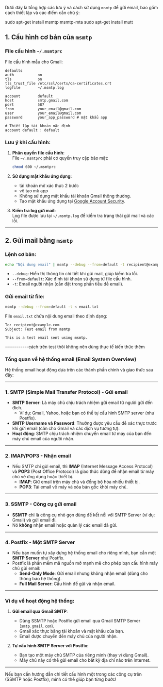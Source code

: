 Dưới đây là tổng hợp các lưu ý và cách sử dụng `msmtp` để gửi email, bao gồm cách thiết lập và các điểm cần chú ý:

sudo apt-get install msmtp msmtp-mta
sudo apt-get install mutt


## 1. **Cấu hình cơ bản của `msmtp`**

### File cấu hình `~/.msmtprc`
File cấu hình mẫu cho Gmail:

```plaintext
defaults
auth           on
tls            on
tls_trust_file /etc/ssl/certs/ca-certificates.crt
logfile        ~/.msmtp.log

account        default
host           smtp.gmail.com
port           587
from           your_email@gmail.com
user           your_email@gmail.com
password       your_app_password # mật khẩu app  

# Thiết lập tài khoản mặc định
account default : default
```

### Lưu ý khi cấu hình:
1. **Phân quyền file cấu hình:**  
   File `~/.msmtprc` phải có quyền truy cập bảo mật:
   ```bash
   chmod 600 ~/.msmtprc
   ```

2. **Sử dụng mật khẩu ứng dụng:**  
   - tài khoản mở xác thực 2 bước 
   - vô tạo mk app 
   - Không sử dụng mật khẩu tài khoản Gmail thông thường.
   - Tạo mật khẩu ứng dụng tại [Google Account Security](https://myaccount.google.com/security).

3. **Kiểm tra log gửi mail:**  
   Log file được lưu tại `~/.msmtp.log` để kiểm tra trạng thái gửi mail và các lỗi.

---

## 2. **Gửi mail bằng `msmtp`**

### Lệnh cơ bản:
```bash
echo "Nội dung email" | msmtp --debug --from=default -t recipient@example.com

```

- `--debug`: Hiển thị thông tin chi tiết khi gửi mail, giúp kiểm tra lỗi.
- `--from=default`: Xác định tài khoản sử dụng từ file cấu hình.
- `-t`: Email người nhận (cần đặt trong phần tiêu đề email).

### Gửi email từ file:
```bash
msmtp --debug --from=default -t < email.txt
```
File `email.txt` chứa nội dung email theo định dạng:
```plaintext
To: recipient@example.com
Subject: Test email from msmtp

This is a test email sent using msmtp.
```


------------cách trên test thôi không nên dùng thực tế 
kiến thức thêm 

### Tổng quan về hệ thống email (Email System Overview)

Hệ thống email hoạt động dựa trên các thành phần chính và giao thức sau đây:

---

### 1. **SMTP (Simple Mail Transfer Protocol)** - Gửi email
- **SMTP Server**: Là máy chủ chịu trách nhiệm gửi email từ người gửi đến đích.  
  - Ví dụ: Gmail, Yahoo, hoặc bạn có thể tự cấu hình SMTP server (như Postfix).
- **SMTP Username và Password**: Thường được yêu cầu để xác thực trước khi gửi email (cần cho Gmail và các dịch vụ tương tự).
- **Hoạt động**: SMTP chịu trách nhiệm chuyển email từ máy của bạn đến máy chủ email của người nhận.

---

### 2. **IMAP/POP3** - Nhận email
- Nếu SMTP chỉ gửi email, thì **IMAP** (Internet Message Access Protocol) và **POP3** (Post Office Protocol) là giao thức dùng để nhận email từ máy chủ về ứng dụng hoặc thiết bị.  
  - **IMAP**: Giữ email trên máy chủ và đồng bộ hóa nhiều thiết bị.  
  - **POP3**: Tải email về máy và xóa bản gốc khỏi máy chủ.

---

### 3. **SSMTP** - Công cụ gửi email
- **SSMTP** chỉ là công cụ nhỏ gọn dùng để kết nối với SMTP Server (ví dụ: Gmail) và gửi email đi.  
- Nó **không** nhận email hoặc quản lý các email đã gửi.

---

### 4. **Postfix** - Một SMTP Server
- Nếu bạn muốn tự xây dựng hệ thống email cho riêng mình, bạn cần một **SMTP Server** như Postfix.  
- Postfix là phần mềm mã nguồn mở mạnh mẽ cho phép bạn cấu hình máy chủ gửi email:
  - **Send-Only Mode**: Gửi email nhưng không nhận email (dùng cho thông báo hệ thống).  
  - **Full Mail Server**: Cấu hình để gửi và nhận email.

---

### Ví dụ về hoạt động hệ thống:
1. **Gửi email qua Gmail SMTP**:  
   - Dùng SSMTP hoặc Postfix gửi email qua Gmail SMTP Server (`smtp.gmail.com`).
   - Gmail xác thực bằng tài khoản và mật khẩu của bạn.  
   - Email được chuyển đến máy chủ của người nhận.

2. **Tự cấu hình SMTP Server với Postfix**:  
   - Bạn tạo một máy chủ SMTP của riêng mình (thay vì dùng Gmail).  
   - Máy chủ này có thể gửi email cho bất kỳ địa chỉ nào trên Internet.

---

Nếu bạn cần hướng dẫn chi tiết cấu hình một trong các công cụ trên (SSMTP hoặc Postfix), mình có thể giúp bạn từng bước!
